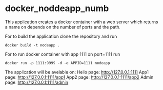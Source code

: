 # docker_noddeapp_numb
This application creates a docker container with a web server which returns a name on depends on the number of ports and the path.

For to build the application clone the repository and run

```
docker build -t nodeapp .
```
For to run docker container with app 1111 on port=1111 run 
```
docker run -p 1111:9999 -d -e APPID=1111 nodeapp
```
The application will be avelable on: 
Hello page:   http://127.0.0.1:1111
App1 page:   http://127.0.0.1:1111/app1
App2 page:   http://127.0.0.1:1111/app2
Admin page:   http://127.0.0.1:1111/admin
